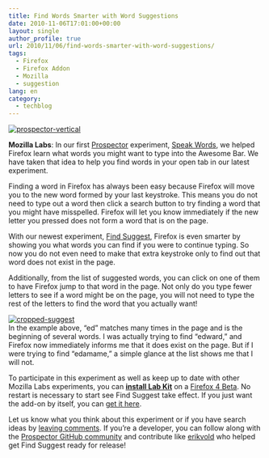 ```yaml
---
title: Find Words Smarter with Word Suggestions
date: 2010-11-06T17:01:00+00:00
layout: single
author_profile: true
url: 2010/11/06/find-words-smarter-with-word-suggestions/
tags:
  - Firefox
  - Firefox Addon
  - Mozilla
  - suggestion
lang: en
category: 
  - techblog
---
```

[![prospector-vertical](http://lh5.ggpht.com/_vaUVXcmC3OI/TNWIFUl2tkI/AAAAAAAADGA/Jh4Hi6Ndne0/prospector-vertical_thumb%5B2%5D.jpg?imgmax=800 "prospector-vertical")](http://lh6.ggpht.com/_vaUVXcmC3OI/TNWIDuJac0I/AAAAAAAADF8/SUZKClHEWvk/s1600-h/prospector-vertical%5B4%5D.jpg)

**Mozilla Labs**: In our first [Prospector](https://mozillalabs.com/prospector/2010/10/11/exploring-search-in-the-context-of-the-browser-with-prospector/) experiment, [Speak Words](https://mozillalabs.com/prospector/2010/10/27/navigate-the-web-faster-with-awesome-bar-word-completion/), we helped Firefox learn what words you might want to type into the Awesome Bar. We have taken that idea to help you find words in your open tab in our latest experiment. 

Finding a word in Firefox has always been easy because Firefox will move you to the new word formed by your last keystroke. This means you do not need to type out a word then click a search button to try finding a word that you might have misspelled. Firefox will let you know immediately if the new letter you pressed does not form a word that is on the page. 

With our newest experiment, [Find Suggest](https://addons.mozilla.org/en-US/firefox/addon/243488/), Firefox is even smarter by showing you what words you can find if you were to continue typing. So now you do not even need to make that extra keystroke only to find out that word does not exist in the page. 

Additionally, from the list of suggested words, you can click on one of them to have Firefox jump to that word in the page. Not only do you type fewer letters to see if a word might be on the page, you will not need to type the rest of the letters to find the word that you actually want! 

[![cropped-suggest](http://lh4.ggpht.com/_vaUVXcmC3OI/TNWH3U6t-rI/AAAAAAAADF4/uiM2ytEwX78/cropped-suggest%5B3%5D.png?imgmax=800 "cropped-suggest")](https://addons.mozilla.org/en-US/firefox/addon/243488/)   
In the example above, “ed” matches many times in the page and is the beginning of several words. I was actually trying to find “edward,” and Firefox now immediately informs me that it does exist on the page. But if I were trying to find “edamame,” a simple glance at the list shows me that I will not. 

To participate in this experiment as well as keep up to date with other Mozilla Labs experiments, you can **[install Lab Kit](https://addons.mozilla.org/en-US/firefox/addon/244868/)** on a [Firefox 4 Beta](http://www.mozilla.com/en-US/firefox/all-beta.html). No restart is necessary to start see Find Suggest take effect. If you just want the add-on by itself, you can [get it here](https://addons.mozilla.org/en-US/firefox/addon/243488/). 

Let us know what you think about this experiment or if you have search ideas by [leaving comments](https://mozillalabs.com/prospector/2010/11/05/find-words-smarter-with-word-suggestions/). If you’re a developer, you can follow along with the [Prospector GitHub community](http://github.com/mozilla/prospector) and contribute like [erikvold](http://github.com/erikvold) who helped get Find Suggest ready for release!